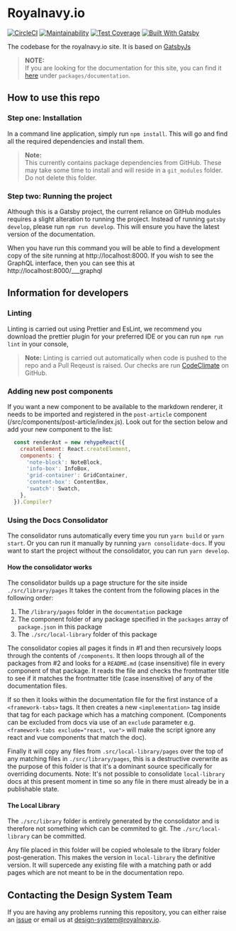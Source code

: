 # Royalnavy.io

[![CircleCI](https://circleci.com/gh/Royal-Navy/royalnavy.io/tree/master.svg?style=svg&circle-token=088460eafd759c625b9bdcfa5b9d5c59f82fbb2c)](https://circleci.com/gh/Royal-Navy/royalnavy.io/tree/master)
[![Maintainability](https://api.codeclimate.com/v1/badges/41a59d85f86676b4bcf0/maintainability)](https://codeclimate.com/repos/5c7e5acb8824ec5e1c00e2af/maintainability)
[![Test Coverage](https://api.codeclimate.com/v1/badges/41a59d85f86676b4bcf0/test_coverage)](https://codeclimate.com/repos/5c7e5acb8824ec5e1c00e2af/test_coverage)
[![Built With Gatsby](https://img.shields.io/badge/Built%20with-GatsbyJs-blueviolet.svg?logo=gatsby)](https://www.gatsbyjs.org/)

The codebase for the royalnavy.io site. It is based on [GatsbyJs](https://www.gatsbyjs.org/)

> **NOTE:**   
 If you are looking for the documentation for this site, you can find it [here](https://github.com/Royal-Navy/design-system) under `packages/documentation`.

## How to use this repo

### Step one: Installation

In a command line application, simply run `npm install`. This will go and find all the required dependencies and install them.

> **Note:**  
 This currently contains package dependencies from GitHub.   These may take some time to install and will reside in a  `git_modules` folder. Do not delete this folder.

### Step two: Running the project

Although this is a Gatsby project, the current reliance on GitHub modules requires a slight alteration to running the project. Instead of running `gatsby develop`, please run `npm run develop`. This will ensure you have the latest version of the documentation.

When you have run this command you will be able to find a development copy of the site running at http://localhost:8000. If you wish to see the GraphQL interface, then you can see this at http://localhost:8000/___graphql

## Information for developers  

### Linting

Linting is carried out using Prettier and EsLint, we recommend you download the prettier plugin for your preferred IDE or you can run `npm run lint` in your console, 

> **Note:** Linting is carried out automatically when code is pushed to the repo and a Pull Reqeust is raised. Our checks are run [CodeClimate](https://codeclimate.com) on GitHub.


### Adding new post components

If you want a new component to be available to the markdown renderer, it needs to be imported and registered in the `post-article` component (/src/components/post-article/index.js). Look out for the section below and add your new component to the list:

```js
  const renderAst = new rehypeReact({
    createElement: React.createElement,
    components: {
      'note-block': NoteBlock,
      'info-box': InfoBox,
      'grid-container': GridContainer,
      'content-box': ContentBox,
      'swatch': Swatch,
    },
  }).Compiler?
```

### Using the Docs Consolidator

The consolidator runs automatically every time you run `yarn build` or `yarn start`. Or you can run it manually by running `yarn consolidate-docs`. If you want to start the project without the consolidator, you can run `yarn develop`.

#### How the consolidator works

The consolidator builds up a page structure for the site inside `./src/library/pages` It takes the content from the following places in the following order:

1. The `/library/pages` folder in the `documentation` package
2. The component folder of any package specified in the `packages` array of `package.json` in this package
3. The `./src/local-library` folder of this package

The consolidator copies all pages it finds in #1 and then recursively loops through the contents of `/components`. It then loops through all of the packages from #2 and looks for a `README.md` (case insensitive) file in every component of that package. It reads the file and checks the frontmatter title to see if it matches the frontmatter title (case insensitive) of any of the documentation files. 

If so then it looks within the documentation file for the first instance of a `<framework-tabs>` tags. It then creates a new `<implementation>` tag inside that tag for each package which has a matching component. (Components can be excluded from docs via use of an `exclude` parameter e.g. `<framework-tabs exclude="react, vue">` will make the script ignore any react and vue components that match the doc).

Finally it will copy any files from `.src/local-library/pages` over the top of any matching files in `./src/library/pages`, this is a destructive overwrite as the purpose of this folder is that it's a dominant source specifically for overriding documents. Note: It's not possible to consolidate `local-library` docs at this present moment in time so any file in there must already be in a publishable state.

#### The Local Library
The `./src/library` folder is entirely generated by the consolidator and is therefore not something which can be commited to git. The `./src/local-library` can be committed. 

Any file placed in this folder will be copied wholesale to the library folder post-generation. This makes the version in `local-library` the definitive version. It will supercede any existing file with a matching path or add pages which are not meant to be in the documentation repo.

## Contacting the Design System Team

If you are having any problems running this repository, you can either raise an [issue](https://github.com/Royal-Navy/royalnavy.io/issues) or email us at [design-system@royalnavy.io](design-system@royalnavy.io).

